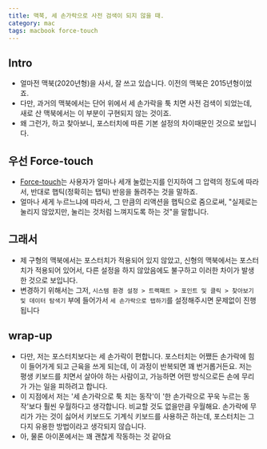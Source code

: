 ```yaml
---
title: 맥북, 세 손가락으로 사전 검색이 되지 않을 때.
category: mac
tags: macbook force-touch
---
```


## Intro

- 얼마전 맥북(2020년형)을 사서, 잘 쓰고 있습니다. 이전의 맥북은 2015년형이었죠.
- 다만, 과거의 맥북에서는 단어 위에서 세 손가락을 툭 치면 사전 검색이 되었는데, 새로 산 맥북에서는 이 부분이 구현되지 않는 것이죠.
- 왜 그런가, 하고 찾아보니, 포스터치에 따른 기본 설정의 차이때문인 것으로 보입니다.

## 우선 Force-touch

- [Force-touch](https://namu.wiki/w/Force%20Touch)는 사용자가 얼마나 세개 눌렀는지를 인지하여 그 압력의 정도에 따라서, 반대로 햅틱(정확히는 탭틱) 반응을 돌려주는 것을 말하죠.
- 얼마나 세게 누르느냐에 따라서, 그 만큼의 리액션을 햅틱으로 줌으로써, "실제로는 눌리지 않았지만, 눌리는 것처럼 느껴지도록 하는 것"을 말합니다.

## 그래서

- 제 구형의 맥북에서는 포스터치가 적용되어 있지 않았고, 신형의 맥북에서는 포스터치가 적용되어 있어서, 다른 설정을 하지 않았음에도 불구하고 이러한 차이가 발생한 것으로 보입니다.
- 변경하기 위해서는 그저, `시스템 환경 설정 > 트랙패트 > 포인트 및 클릭 > 찾아보기 및 데이터 탐색기` 부에 들어가서 `세 손가락으로 탭하기`를 설정해주시면 문제없이 진행됩니다

## wrap-up

- 다만, 저는 포스터치보다는 세 손가락이 편합니다. 포스터치는 어쨌든 손가락에 힘이 들어가게 되고 근육을 쓰게 되는데, 이 과정이 반복되면 꽤 번거롭거든요. 저는 평생 키보드를 치면서 살아야 하는 사람이고, 가능하면 어떤 방식으로든 손에 무리가 가는 일을 피하려고 합니다.
- 이 지점에서 저는 '세 손가락으로 툭 치는 동작'이 '한 손가락으로 꾸욱 누르는 동작'보다 훨씬 우월하다고 생각합니다. 비교할 것도 없을만큼 우월해요. 손가락에 무리가 가는 것이 싫어서 키보드도 기계식 키보드를 사용하곤 하는데, 포스터치는 그다지 유용한 방법이라고 생각되지 않습니다.
- 아, 물론 아이폰에서는 꽤 괜찮게 작동하는 것 같아요

